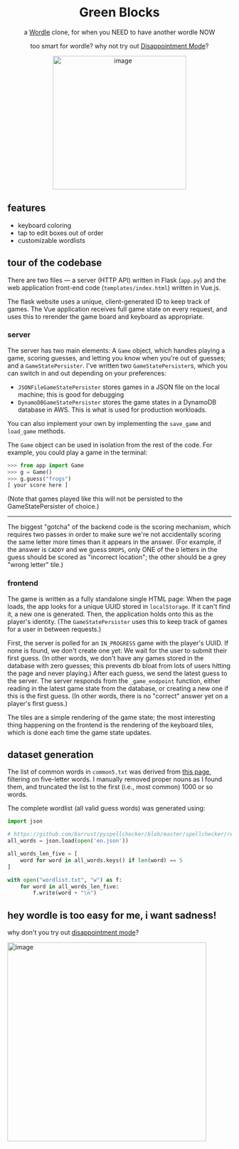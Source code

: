 <h1 align=center>Green Blocks</h1>

<p align=center>a <a href="https://www.powerlanguage.co.uk/wordle/">Wordle</a> clone, for when you NEED to have another wordle NOW</p>

<p align=center>too smart for wordle? why not try out <a href="https://greenblocks.jordan.matelsky.com/disappointment">Disappointment Mode</a>?</p>

<p align=center><img width="300" alt="image" src="https://user-images.githubusercontent.com/693511/148559904-9717e2b1-c4ce-4db5-afbd-f177ac6967c3.png"></p>

## features

-   keyboard coloring
-   tap to edit boxes out of order
-   customizable wordlists

## tour of the codebase

There are two files — a server (HTTP API) written in Flask (`app.py`) and the web application front-end code (`templates/index.html`) written in Vue.js.

The flask website uses a unique, client-generated ID to keep track of games. The Vue application receives full game state on every request, and uses this to rerender the game board and keyboard as appropriate.

### server

The server has two main elements: A `Game` object, which handles playing a game, scoring guesses, and letting you know when you're out of guesses; and a `GameStatePersister`. I've written two `GameStatePersister`s, which you can switch in and out depending on your preferences:

-   `JSONFileGameStatePersister` stores games in a JSON file on the local machine; this is good for debugging
-   `DynamoDBGameStatePersister` stores the game states in a DynamoDB database in AWS. This is what is used for production workloads.

You can also implement your own by implementing the `save_game` and `load_game` methods.

The `Game` object can be used in isolation from the rest of the code. For example, you could play a game in the terminal:

```python
>>> from app import Game
>>> g = Game()
>>> g.guess("frogs")
[ your score here ]
```

(Note that games played like this will not be persisted to the GameStatePersister of choice.)

---

The biggest "gotcha" of the backend code is the scoring mechanism, which requires two passes in order to make sure we're not accidentally scoring the same letter more times than it appears in the answer. (For example, if the answer is `CADDY` and we guess `DROPS`, only ONE of the `D` letters in the guess should be scored as "incorrect location"; the other should be a grey "wrong letter" tile.)

### frontend

The game is written as a fully standalone single HTML page: When the page loads, the app looks for a unique UUID stored in `localStorage`. If it can't find it, a new one is generated. Then, the application holds onto this as the player's identity. (The `GameStatePersister` uses this to keep track of games for a user in between requests.)

First, the server is polled for an `IN_PROGRESS` game with the player's UUID. If none is found, we don't create one yet: We wait for the user to submit their first guess. (In other words, we don't have any games stored in the database with zero guesses; this prevents db bloat from lots of users hitting the page and never playing.) After each guess, we send the latest guess to the server. The server responds from the `_game_endpoint` function, either reading in the latest game state from the database, or creating a new one if this is the first guess. (In other words, there is no "correct" answer yet on a player's first guess.)

The tiles are a simple rendering of the game state; the most interesting thing happening on the frontend is the rendering of the keyboard tiles, which is done each time the game state updates.

## dataset generation

The list of common words in `common5.txt` was derived from [this page](https://raw.githubusercontent.com/first20hours/google-10000-english/master/google-10000-english-usa-no-swears-short.txt), filtering on five-letter words. I manually removed proper nouns as I found them, and truncated the list to the first (i.e., most common) 1000 or so words.

The complete wordlist (all valid guess words) was generated using:

```python
import json

# https://github.com/barrust/pyspellchecker/blob/master/spellchecker/resources/en.json.gz
all_words = json.load(open('en.json'))

all_words_len_five = [
    word for word in all_words.keys() if len(word) == 5
]

with open("wordlist.txt", "w") as f:
    for word in all_words_len_five:
        f.write(word + "\n")
```

## hey wordle is too easy for me, i want sadness!

why don't you try out [disappointment mode](https://greenblocks.jordan.matelsky.com/disappointment)?

<img width="447" alt="image" src="https://user-images.githubusercontent.com/693511/150867604-53dee340-bacd-4efb-80e9-df33f2cfac96.png">
